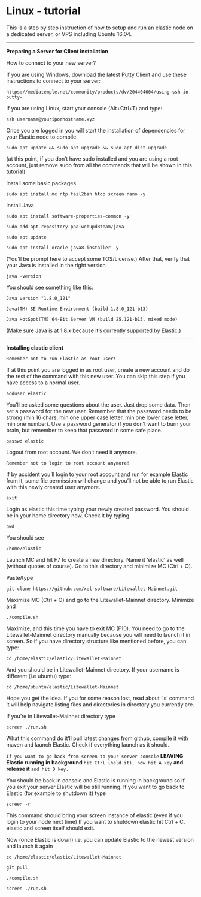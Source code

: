 <!-- TITLE: Linux Tutorial -->
<!-- SUBTITLE: A quick summary of Linux Tutorial -->

# Linux - tutorial
This is a step by step instruction of how to setup and run an elastic node on a dedicated server, or VPS including Ubuntu 16.04.

-----

**Preparing a Server for Client installation**

How to connect to your new server?

<p>If you are using Windows, download the latest <a href="https://www.chiark.greenend.org.uk/~sgtatham/putty/latest.html">Putty</a> Client and use these  instructions to connect to your server:</a> </p>


```text
https://mediatemple.net/community/products/dv/204404604/using-ssh-in-putty-
```


If you are using Linux, start your console (Alt+Ctrl+T) and type:


```text
ssh username@youriporhostname.xyz
```


 Once you are logged in you will start the installation of dependencies for your Elastic node to compile


```text
sudo apt update && sudo apt upgrade && sudo apt dist-upgrade
```


(at this point, if you don’t have sudo installed and you are using a root account, just remove sudo from all the commands that will be shown in this tutorial)

 Install some basic packages
 
```text
sudo apt install mc ntp fail2ban htop screen nano -y
```

  Install Java

```text
sudo apt install software-properties-common -y

sudo add-apt-repository ppa:webupd8team/java

sudo apt update

sudo apt install oracle-java8-installer -y
```

(You’ll be prompt here to accept some TOS/License.)
After that, verify that your Java is installed in the right version

```text
java -version
```

 You should see something like this:


```text
Java version "1.8.0_121"

Java(TM) SE Runtime Environment (build 1.8.0_121-b13)

Java HotSpot(TM) 64-Bit Server VM (build 25.121-b13, mixed mode)
```

(Make sure Java is at 1.8.x because it’s currently supported by Elastic.)

-----

**Installing elastic client**

`Remember not to run Elastic as root user! `

If at this point you are logged in as root user, create a new account and do the rest of the command with this new user. You can skip this step if you have access to a normal user.


```text
adduser elastic
```

You’ll be asked some questions about the user. Just drop some data. Then set a password for the new user. Remember that the password needs to be strong (min 16 chars, min one upper case letter, min one lower case letter, min one number). Use a password generator if you don’t want to burn your brain, but remember to keep that password in some safe place.


```text
passwd elastic
```

Logout from root account. We don’t need it anymore. 

`Remember not to login to root account anymore!`

If by accident you’ll login to your root account and run for example Elastic from it, some file permission will change and you’ll not be able to run Elastic with this newly created user anymore.


```text
exit
```

Login as elastic this time typing your newly created password. You should be in your home directory now. Check it by typing


```text
pwd
```

You should see



```text
/home/elastic
```

Launch MC and hit F7 to create a new directory. Name it ‘elastic’ as well (without quotes of course). Go to this directory and minimize MC (Ctrl + O).

Paste/type


```text
git clone https://github.com/xel-software/Litewallet-Mainnet.git 
```

Maximize MC (Ctrl + O) and go to the Litewallet-Mainnet directory. Minimize and


```text
./compile.sh
```

Maximize, and this time you have to exit MC (F10). You need to go to the Litewallet-Mainnet directory manually because you will need to launch it in screen. So if you have directory structure like mentioned before, you can type:


```text
cd /home/elastic/elastic/Litewallet-Mainnet
```

And you should be in Litewallet-Mainnet directory. If your username is different (i.e ubuntu) type:


```text
cd /home/ubuntu/elastic/Litewallet-Mainnet
```


Hope you get the idea. If you for some reason lost, read about ‘ls’ command it will help navigate listing files and directories in directory you currently are.

If you’re in Litewallet-Mainnet directory type


```text
screen ./run.sh
```

What this command do it’ll pull latest changes from github, compile it with maven and launch Elastic. Check if everything launch as it should.

`If you want to go back from screen to your server console` **LEAVING Elastic running in background** `hit Ctrl (hold it), now hit A key` **and release it** `and hit D key.` 

You should be back in console and Elastic is running in background so if you exit your server Elastic will be still running.
If you want to go back to Elastic (for example to shutdown it) type


```text
screen -r
```

This command should bring your screen instance of elastic (even if you login to your node next time)
If you want to shutdown elastic hit Ctrl + C. elastic and screen itself should exit.

Now (once Elastic is down) i.e. you can update Elastic to the newest version and launch it again


```text
cd /home/elastic/elastic/Litewallet-Mainnet
​
git pull
​
./compile.sh
​
screen ./run.sh
```
